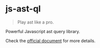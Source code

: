 # js-ast-ql

> Play ast like a pro.

Powerful Javascript ast query library.

Check the [official document](https://sun0day.github.io/js-ast-ql/) for more details.

